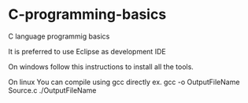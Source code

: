 # C-programming-basics
C language programmig basics

It is preferred to use Eclipse as development IDE

On windows follow this instructions to install all the tools. 

On linux You can compile using gcc directly ex.
gcc -o OutputFileName Source.c
./OutputFileName
